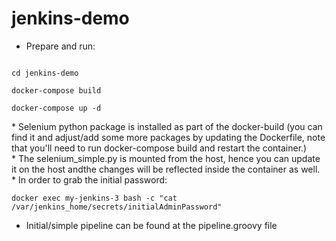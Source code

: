 # jenkins-demo
* Prepare and run: <br/>
<code>
cd jenkins-demo <br/>
docker-compose build<br/>
docker-compose up -d<br/>
</code>
* Selenium python package is installed as part of the docker-build (you can find it and adjust/add some more packages by updating the Dockerfile, note that you'll need to run docker-compose build and restart the container.)<br/>
* The selenium_simple.py is mounted from the host, hence you can update it on the host andthe changes will be reflected inside the container as well.
* In order to grab the initial password:<br/>
<code>
docker exec my-jenkins-3 bash -c "cat /var/jenkins_home/secrets/initialAdminPassword"
</code>

* Initial/simple pipeline can be found at the pipeline.groovy file
